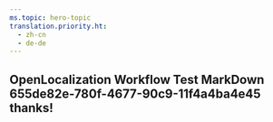 ```yaml
---
ms.topic: hero-topic
translation.priority.ht: 
  - zh-cn
  - de-de
---
```

## OpenLocalization Workflow Test MarkDown 655de82e-780f-4677-90c9-11f4a4ba4e45 thanks!
